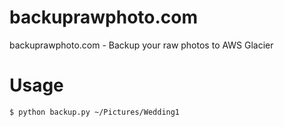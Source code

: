 # backuprawphoto.com
backuprawphoto.com - Backup your raw photos to AWS Glacier

# Usage

    $ python backup.py ~/Pictures/Wedding1
